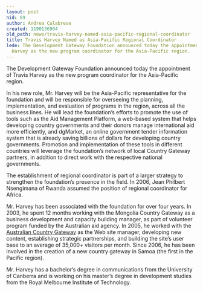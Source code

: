 ```yaml
---
layout: post
nid: 89
author: Andrea Calabrese
created: 1190136904
old_path: news/travis-harvey-named-asia-pacific-regional-coordinator
title: Travis Harvey Named as Asia-Pacific Regional Coordinator
lede: The Development Gateway Foundation announced today the appointment of Travis
  Harvey as the new program coordinator for the Asia-Pacific region.
---
```


The Development Gateway Foundation announced today the appointment of Travis Harvey as the new program coordinator for the Asia-Pacific region.

In his new role, Mr. Harvey will be the Asia-Pacific representative for the foundation and will be responsible for overseeing the planning, implementation, and evaluation of programs in the region, across all the business lines. He will lead the foundation’s efforts to promote the use of tools such as the Aid Management Platform, a web-based system that helps developing country governments and their donors manage international aid more efficiently, and dgMarket, an online government tender information system that is already saving billions of dollars for developing country governments. Promotion and implementation of these tools in different countries will leverage the foundation’s network of local Country Gateway partners, in addition to direct work with the respective national governments.

The establishment of regional coordinator is part of a larger strategy to strengthen the foundation’s presence in the field. In 2006, Jean Philbert Nsengimana of Rwanda assumed the position of regional coordinator for Africa.

Mr. Harvey has been associated with the foundation for over four years. In 2003, he spent 12 months working with the <span class="blue">Mongolia Country Gateway</span> as a business development and capacity building manager, as part of volunteer program funded by the Australian aid agency. In 2005, he worked with the [Australian Country Gateway](http://www.developmentgateway.com.au "Opens external link in new window") as the Web site manager, developing new content, establishing strategic partnerships, and building the site’s user base to an average of 35,000+ visitors per month. Since 2006, he has been involved in the creation of a new country gateway in Samoa (the first in the Pacific region).

Mr. Harvey has a bachelor’s degree in communications from the University of Canberra and is working on his master’s degree in development studies from the Royal Melbourne Institute of Technology.
